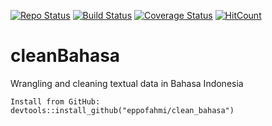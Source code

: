 [![Repo Status](https://www.repostatus.org/badges/latest/active.svg)](https://www.repostatus.org/#active)
[![Build Status](https://travis-ci.org/eppofahmi/clean_bahasa.svg?branch=master)](https://travis-ci.org/eppofahmi/clean_bahasa.svg?branch=master)
[![Coverage Status](https://coveralls.io/repos/github/eppofahmi/clean_bahasa/badge.svg?branch=master)](https://coveralls.io/github/eppofahmi/clean_bahasa?branch=master)
[![HitCount](http://hits.dwyl.io/eppofahmi/clean_bahasa.svg)](http://hits.dwyl.io/eppofahmi/clean_bahasa)

# cleanBahasa
Wrangling and cleaning textual data in Bahasa Indonesia

`Install from GitHub: devtools::install_github("eppofahmi/clean_bahasa")`
